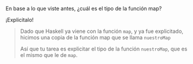 En base a lo que viste antes, ¿cuál es el tipo de la función map?

¡Explicitalo!

> Dado que Haskell ya viene con la función `map`, y ya fue explicitado, hicimos una copia de la función map que se llama `nuestroMap`
>
> Así que tu tarea es explicitar el tipo de la función `nuestroMap`, que es el mismo que le de `map`. 